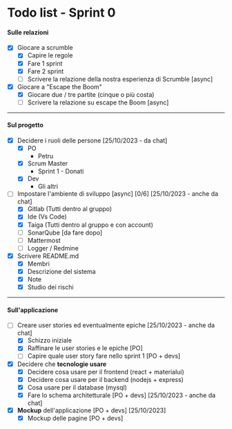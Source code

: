 # Todo list - Sprint 0

#### Sulle relazioni
- [x] Giocare a scrumble
  - [x] Capire le regole
  - [x] Fare 1 sprint
  - [x] Fare 2 sprint
  - [ ] Scrivere la relazione della nostra esperienza di Scrumble [async]
- [x] Giocare a "Escape the Boom"
  - [x] Giocare due / tre partite (cinque o più costa)
  - [ ] Scrivere la relazione su escape the Boom [async]

---

#### Sul progetto
- [x] Decidere i ruoli delle persone [25/10/2023 - da chat]
  - [x] PO
    - Petru
  - [x] Scrum Master
    - Sprint 1 - Donati
  - [x] Dev
    - Gli altri
- [ ] Impostare l'ambiente di sviluppo [async] [0/6] [25/10/2023 - anche da chat]
  - [x] Gitlab (Tutti dentro al gruppo)
  - [x] Ide (Vs Code)
  - [x] Taiga (Tutti dentro al gruppo e con account)
  - [ ] SonarQube [da fare dopo]
  - [ ] Mattermost
  - [ ] Logger / Redmine
- [x] Scrivere README.md
  - [x] Membri
  - [x] Descrizione del sistema
  - [x] Note
  - [x] Studio dei rischi

---

#### Sull'applicazione
- [ ] Creare user stories ed eventualmente epiche [25/10/2023 - anche da chat]
  - [x] Schizzo iniziale
  - [x] Raffinare le user stories e le epiche [PO]
  - [ ] Capire quale user story fare nello sprint 1 [PO + devs]
- [x] Decidere che **tecnologie usare**
  - [x] Decidere cosa usare per il frontend (react + materialui)
  - [x] Decidere cosa usare per il backend (nodejs + express)
  - [x] Cosa usare per il database (mysql)
  - [x] Fare lo schema architetturale [PO + devs] [25/10/2023 - anche da chat]
- [x] **Mockup** dell'applicazione [PO + devs] [25/10/2023]
  - [x] Mockup delle pagine [PO + devs]